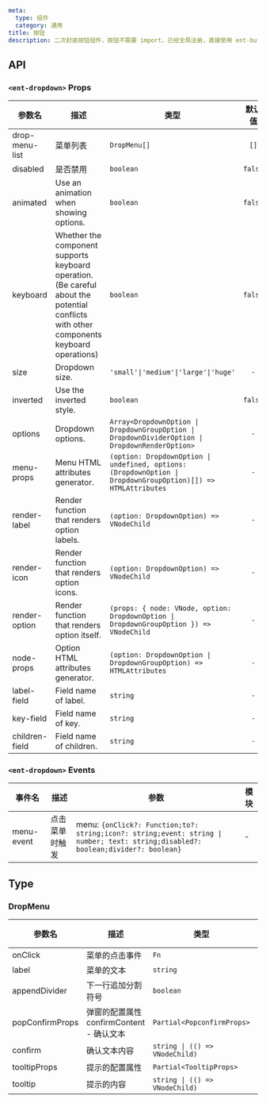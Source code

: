 ```yaml
meta:
  type: 组件
  category: 通用
title: 按钮
description: 二次封装按钮组件，按钮不需要 import，已经全局注册，直接使用 ent-button 标签即可
```


## API


### `<ent-dropdown>` Props

|参数名|描述|类型|默认值|模块|
|---|---|---|:---:|---|
|drop-menu-list|菜单列表|`DropMenu[]`|`[]`|`-`|
|disabled|是否禁用|`boolean`|`false`|`-`|
|animated|Use an animation when showing options.|`boolean`|`false`|`-`|
|keyboard|Whether the component supports keyboard operation. (Be careful about the potential conflicts with other components keyboard operations)|`boolean`|`false`|`-`|
|size|Dropdown size.|`'small'\|'medium'\|'large'\|'huge'`|`-`|`-`|
|inverted|Use the inverted style.|`boolean`|`false`|`-`|
|options|Dropdown options.|`Array<DropdownOption \| DropdownGroupOption \| DropdownDividerOption \| DropdownRenderOption>`|`-`|`-`|
|menu-props|Menu HTML attributes generator.|`(option: DropdownOption \| undefined, options: (DropdownOption \| DropdownGroupOption)[]) => HTMLAttributes`|`-`|`-`|
|render-label|Render function that renders option labels.|`(option: DropdownOption) => VNodeChild`|`-`|`-`|
|render-icon|Render function that renders option icons.|`(option: DropdownOption) => VNodeChild`|`-`|`-`|
|render-option|Render function that renders option itself.|`(props: { node: VNode, option: DropdownOption \| DropdownGroupOption }) => VNodeChild`|`-`|`-`|
|node-props|Option HTML attributes generator.|`(option: DropdownOption \| DropdownGroupOption) => HTMLAttributes`|`-`|`-`|
|label-field|Field name of label.|`string`|`-`|`-`|
|key-field|Field name of key.|`string`|`-`|`-`|
|children-field|Field name of children.|`string`|`-`|`-`|
### `<ent-dropdown>` Events

|事件名|描述|参数|模块|
|---|---|---|---|
|menu-event|点击菜单时触发|menu: `{onClick?: Function;to?: string;icon?: string;event: string \| number; text: string;disabled?: boolean;divider?: boolean}`|-|



## Type


### DropMenu

|参数名|描述|类型|默认值|模块|
|---|---|---|:---:|---|
|onClick|菜单的点击事件|`Fn`|`-`|`-`|
|label|菜单的文本|`string`|`-`|`-`|
|appendDivider|下一行追加分割符号|`boolean`|`false`|`-`|
|popConfirmProps|弹窗的配置属性<br>confirmContent - 确认文本|`Partial<PopconfirmProps>`|`-`|`-`|
|confirm|确认文本内容|`string \| (() => VNodeChild)`|`-`|`-`|
|tooltipProps|提示的配置属性|`Partial<TooltipProps>`|`-`|`-`|
|tooltip|提示的内容|`string \| (() => VNodeChild)`|`-`|`-`|


